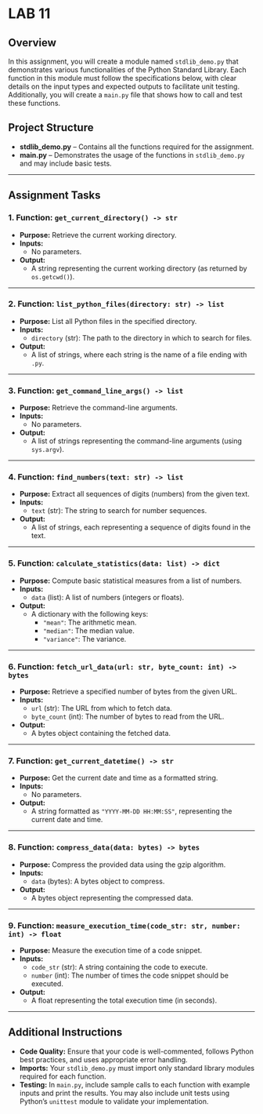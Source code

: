 # LAB 11

## Overview
In this assignment, you will create a module named `stdlib_demo.py` that demonstrates various functionalities of the Python Standard Library. Each function in this module must follow the specifications below, with clear details on the input types and expected outputs to facilitate unit testing. Additionally, you will create a `main.py` file that shows how to call and test these functions.

## Project Structure
- **stdlib_demo.py** – Contains all the functions required for the assignment.
- **main.py** – Demonstrates the usage of the functions in `stdlib_demo.py` and may include basic tests.

---

## Assignment Tasks

### 1. Function: `get_current_directory() -> str`
- **Purpose:** Retrieve the current working directory.
- **Inputs:** 
  - No parameters.
- **Output:** 
  - A string representing the current working directory (as returned by `os.getcwd()`).


---

### 2. Function: `list_python_files(directory: str) -> list`
- **Purpose:** List all Python files in the specified directory.
- **Inputs:** 
  - `directory` (str): The path to the directory in which to search for files.
- **Output:** 
  - A list of strings, where each string is the name of a file ending with `.py`.


---

### 3. Function: `get_command_line_args() -> list`
- **Purpose:** Retrieve the command-line arguments.
- **Inputs:** 
  - No parameters.
- **Output:** 
  - A list of strings representing the command-line arguments (using `sys.argv`).


---

### 4. Function: `find_numbers(text: str) -> list`
- **Purpose:** Extract all sequences of digits (numbers) from the given text.
- **Inputs:** 
  - `text` (str): The string to search for number sequences.
- **Output:** 
  - A list of strings, each representing a sequence of digits found in the text.


---

### 5. Function: `calculate_statistics(data: list) -> dict`
- **Purpose:** Compute basic statistical measures from a list of numbers.
- **Inputs:** 
  - `data` (list): A list of numbers (integers or floats).
- **Output:** 
  - A dictionary with the following keys:
    - `"mean"`: The arithmetic mean.
    - `"median"`: The median value.
    - `"variance"`: The variance.


---

### 6. Function: `fetch_url_data(url: str, byte_count: int) -> bytes`
- **Purpose:** Retrieve a specified number of bytes from the given URL.
- **Inputs:** 
  - `url` (str): The URL from which to fetch data.
  - `byte_count` (int): The number of bytes to read from the URL.
- **Output:** 
  - A bytes object containing the fetched data.


---

### 7. Function: `get_current_datetime() -> str`
- **Purpose:** Get the current date and time as a formatted string.
- **Inputs:** 
  - No parameters.
- **Output:** 
  - A string formatted as `"YYYY-MM-DD HH:MM:SS"`, representing the current date and time.

---

### 8. Function: `compress_data(data: bytes) -> bytes`
- **Purpose:** Compress the provided data using the gzip algorithm.
- **Inputs:** 
  - `data` (bytes): A bytes object to compress.
- **Output:** 
  - A bytes object representing the compressed data.


---

### 9. Function: `measure_execution_time(code_str: str, number: int) -> float`
- **Purpose:** Measure the execution time of a code snippet.
- **Inputs:** 
  - `code_str` (str): A string containing the code to execute.
  - `number` (int): The number of times the code snippet should be executed.
- **Output:** 
  - A float representing the total execution time (in seconds).


---

## Additional Instructions
- **Code Quality:** Ensure that your code is well-commented, follows Python best practices, and uses appropriate error handling.
- **Imports:** Your `stdlib_demo.py` must import only standard library modules required for each function.
- **Testing:** In `main.py`, include sample calls to each function with example inputs and print the results. You may also include unit tests using Python’s `unittest` module to validate your implementation.

